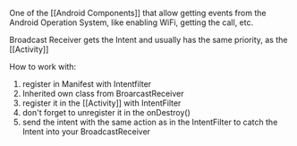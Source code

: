 One of the  [[Android Components]] that allow getting events from the Android Operation System, like enabling WiFi, getting the call, etc. 

Broadcast Receiver gets the Intent and usually has the same priority, as the [[Activity]]


How to work with:

1. register in Manifest with Intentfilter
2. Inherited own class from  BroarcastReceiver 
3. register it in the [[Activity]] with IntentFilter
4. don't forget to unregister it in the onDestroy()
5. send the intent with the same action as in the IntentFilter to catch the Intent into your BroadcastReceiver
